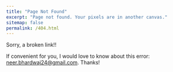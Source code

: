 ```yaml
---
title: "Page Not Found"
excerpt: "Page not found. Your pixels are in another canvas."
sitemap: false
permalink: /404.html
---
```


Sorry, a broken link!!
<br>

If convenient for you, I would love to know about this error: neer.bhardwaj24@gmail.com. Thanks!

<script type="text/javascript">
  var GOOG_FIXURL_LANG = 'en';
  var GOOG_FIXURL_SITE = '{{ site.url }}'
</script>
<script type="text/javascript"
  src="//linkhelp.clients.google.com/tbproxy/lh/wm/fixurl.js">
</script>

